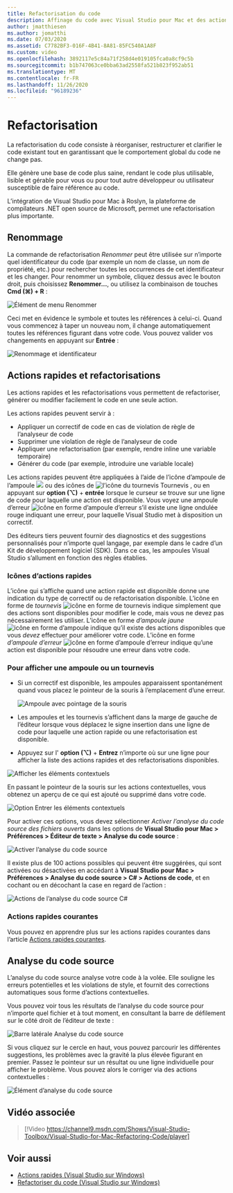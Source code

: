 ```yaml
---
title: Refactorisation du code
description: Affinage du code avec Visual Studio pour Mac et des actions rapides.
author: jmatthiesen
ms.author: jomatthi
ms.date: 07/03/2020
ms.assetid: C7782BF3-016F-4B41-8A81-85FC540A1A8F
ms.custom: video
ms.openlocfilehash: 3892117e5c84a71f258d4e019105fca0a8cf9c5b
ms.sourcegitcommit: b1b747063ce0bba63ad2558fa521b823f952ab51
ms.translationtype: MT
ms.contentlocale: fr-FR
ms.lasthandoff: 11/26/2020
ms.locfileid: "96189236"
---
```

# <a name="refactoring"></a>Refactorisation

La refactorisation du code consiste à réorganiser, restructurer et clarifier le code existant tout en garantissant que le comportement global du code ne change pas.

Elle génère une base de code plus saine, rendant le code plus utilisable, lisible et gérable pour vous ou pour tout autre développeur ou utilisateur susceptible de faire référence au code.

L’intégration de Visual Studio pour Mac à Roslyn, la plateforme de compilateurs .NET open source de Microsoft, permet une refactorisation plus importante.

## <a name="renaming"></a>Renommage

La commande de refactorisation *Renommer* peut être utilisée sur n’importe quel identificateur du code (par exemple un nom de classe, un nom de propriété, etc.) pour rechercher toutes les occurrences de cet identificateur et les changer. Pour renommer un symbole, cliquez dessus avec le bouton droit, puis choisissez **Renommer...**, ou utilisez la combinaison de touches **Cmd (⌘) + R** :

![Élément de menu Renommer](media/refactoring-renaming1.png)

Ceci met en évidence le symbole et toutes les références à celui-ci. Quand vous commencez à taper un nouveau nom, il change automatiquement toutes les références figurant dans votre code. Vous pouvez valider vos changements en appuyant sur **Entrée** :

![Renommage et identificateur](media/refactoring-renaming2.png)

## <a name="quick-actions-and-refactorings"></a>Actions rapides et refactorisations

Les actions rapides et les refactorisations vous permettent de refactoriser, générer ou modifier facilement le code en une seule action.

Les actions rapides peuvent servir à :

* Appliquer un correctif de code en cas de violation de règle de l’analyseur de code
* Supprimer une violation de règle de l’analyseur de code
* Appliquer une refactorisation (par exemple, rendre inline une variable temporaire)
* Générer du code (par exemple, introduire une variable locale)

Les actions rapides peuvent être appliquées à l’aide de l’icône d’ampoule de l’ampoule ![ ](media/quick-actions-light-bulb-icon.png) ou des icônes de ![ l’icône du tournevis Tournevis ](media/quick-actions-screwdriver-icon.png) , ou en appuyant sur **option (⌥)** + **entrée** lorsque le curseur se trouve sur une ligne de code pour laquelle une action est disponible. Vous voyez une ampoule d’erreur ![icône en forme d’ampoule d’erreur](media/quick-actions-error-light-bulb-icon.png) s’il existe une ligne ondulée rouge indiquant une erreur, pour laquelle Visual Studio met à disposition un correctif.

Des éditeurs tiers peuvent fournir des diagnostics et des suggestions personnalisés pour n’importe quel langage, par exemple dans le cadre d’un Kit de développement logiciel (SDK). Dans ce cas, les ampoules Visual Studio s’allument en fonction des règles établies.

### <a name="quick-action-icons"></a>Icônes d’actions rapides
L’icône qui s’affiche quand une action rapide est disponible donne une indication du type de correctif ou de refactorisation disponible. L’icône en forme de *tournevis* ![icône en forme de tournevis](media/quick-actions-screwdriver-icon.png) indique simplement que des actions sont disponibles pour modifier le code, mais vous ne devez pas nécessairement les utiliser. L’icône en forme *d’ampoule jaune* ![icône en forme d’ampoule](media/quick-actions-light-bulb-icon.png) indique qu’il existe des actions disponibles que vous *devez* effectuer pour améliorer votre code. L’icône en forme *d’ampoule d’erreur* ![icône en forme d’ampoule d’erreur](media/quick-actions-error-light-bulb-icon.png) indique qu’une action est disponible pour résoudre une erreur dans votre code.

### <a name="to-see-a-light-bulb-or-screwdriver"></a>Pour afficher une ampoule ou un tournevis

- Si un correctif est disponible, les ampoules apparaissent spontanément quand vous placez le pointeur de la souris à l’emplacement d’une erreur.

   ![Ampoule avec pointage de la souris](media/refactoring-lightbulb-hover.png)

- Les ampoules et les tournevis s’affichent dans la marge de gauche de l’éditeur lorsque vous déplacez le signe insertion dans une ligne de code pour laquelle une action rapide ou une refactorisation est disponible.

- Appuyez sur l' **option (⌥)** + **Entrez** n’importe où sur une ligne pour afficher la liste des actions rapides et des refactorisations disponibles.

![Afficher les éléments contextuels](media/refactoring-context-action.png)

En passant le pointeur de la souris sur les actions contextuelles, vous obtenez un aperçu de ce qui est ajouté ou supprimé dans votre code.

![Option Entrer les éléments contextuels](media/refactoring-image2a.png)

Pour activer ces options, vous devez sélectionner *Activer l’analyse du code source des fichiers ouverts* dans les options de **Visual Studio pour Mac > Préférences > Éditeur de texte > Analyse du code source** :

![Activer l’analyse du code source](media/refactoring-options.png)

Il existe plus de 100 actions possibles qui peuvent être suggérées, qui sont activées ou désactivées en accédant à **Visual Studio pour Mac > Préférences > Analyse du code source > C# > Actions de code**, et en cochant ou en décochant la case en regard de l’action :

![Actions de l’analyse du code source C#](media/refactoring-image3a.png)

### <a name="common-quick-actions"></a>Actions rapides courantes

Vous pouvez en apprendre plus sur les actions rapides courantes dans l’article [Actions rapides courantes](/visualstudio/ide/common-quick-actions).

## <a name="source-analysis"></a>Analyse du code source

L’analyse du code source analyse votre code à la volée. Elle souligne les erreurs potentielles et les violations de style, et fournit des corrections automatiques sous forme d’actions contextuelles.

Vous pouvez voir tous les résultats de l’analyse du code source pour n’importe quel fichier et à tout moment, en consultant la barre de défilement sur le côté droit de l’éditeur de texte :

![Barre latérale Analyse du code source](media/refactoring-image4a.png)

Si vous cliquez sur le cercle en haut, vous pouvez parcourir les différentes suggestions, les problèmes avec la gravité la plus élevée figurant en premier. Passez le pointeur sur un résultat ou une ligne individuelle pour afficher le problème. Vous pouvez alors le corriger via des actions contextuelles :

![Élément d’analyse du code source](media/refactoring-image5.png)

## <a name="related-video"></a>Vidéo associée

> [!Video https://channel9.msdn.com/Shows/Visual-Studio-Toolbox/Visual-Studio-for-Mac-Refactoring-Code/player]

## <a name="see-also"></a>Voir aussi

- [Actions rapides (Visual Studio sur Windows)](/visualstudio/ide/quick-actions)
- [Refactoriser du code (Visual Studio sur Windows)](/visualstudio/ide/refactoring-in-visual-studio)
